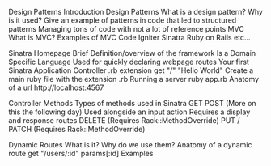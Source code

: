 
Design Patterns
Introduction
Design Patterns
What is a design pattern?
Why is it used?
Give an example of patterns in code that led to structured patterns
Managing tons of code with not a lot of reference points
MVC
What is MVC?
Examples of MVC
Code Igniter
Sinatra
Ruby on Rails
etc...

Sinatra 
Homepage
Brief Definition/overview of the framework
Is a Domain Specific Language
Used for quickly declaring webpage routes
Your first Sinatra Application
Controller
.rb extension
get "/"
"Hello World"
Create a main ruby file with the extension .rb
Running a server
ruby app.rb
Anatomy of a url
http://localhost:4567 

Controller Methods
Types of methods used in Sinatra
GET
POST (More on this the following day)
Used alongside an input action
Requires a display and response routes
DELETE (Requires Rack::MethodOverride)
PUT / PATCH (Requires Rack::MethodOverride)


Dynamic Routes
What is it?
Why do we use them?
Anatomy of a dynamic route
get "/users/:id"
params[:id]
Examples


